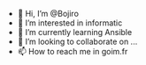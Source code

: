 - 👋 Hi, I’m @Bojiro
- 👀 I’m interested in informatic
- 🌱 I’m currently learning Ansible
- 💞️ I’m looking to collaborate on ...
- 📫 How to reach me in goim.fr

<!---
Bojiro/Bojiro is a ✨ special ✨ repository because its `README.md` (this file) appears on your GitHub profile.
You can click the Preview link to take a look at your changes.
--->
